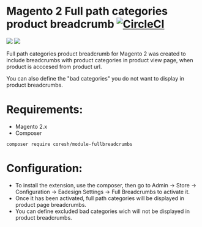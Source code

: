 
# Magento 2 Full path categories product breadcrumb [![CircleCI](https://circleci.com/gh/EaDesgin/magento2-full-path-category-product-breadcrumb.svg?style=svg)](https://circleci.com/gh/EaDesgin/magento2-full-path-category-product-breadcrumb)

[![](https://img.shields.io/packagist/v/eadesigndev/module-fullbreadcrumbs.svg)](https://packagist.org/packages/eadesigndev/module-fullbreadcrumbs) [![](https://img.shields.io/packagist/dt/eadesigndev/module-fullbreadcrumbs.svg)](https://packagist.org/packages/eadesigndev/module-fullbreadcrumbs)


Full path categories product breadcrumb for Magento 2 was created to include breadcrumbs with product categories in product view page, when product is acccesed from product url.

You can also define the "bad categories" you do not want to display in product breadcrumbs.

# Requirements:

- Magento 2.x
- Composer

```
composer require coresh/module-fullbreadcrumbs
```

# Configuration:

- To install the extension, use the composer, then go to Admin → Store → Configuration → Eadesign Settings → Full Breadcrumbs to activate it.
- Once it has been activated, full path categories will be displayed in product page breadcrumbs.
- You can define excluded bad categories wich will not be displayed in product breadcrumbs.
